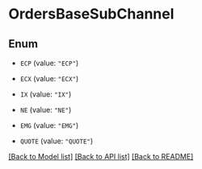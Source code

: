 # OrdersBaseSubChannel

## Enum


* `ECP` (value: `"ECP"`)

* `ECX` (value: `"ECX"`)

* `IX` (value: `"IX"`)

* `NE` (value: `"NE"`)

* `EMG` (value: `"EMG"`)

* `QUOTE` (value: `"QUOTE"`)


[[Back to Model list]](../README.md#documentation-for-models) [[Back to API list]](../README.md#documentation-for-api-endpoints) [[Back to README]](../README.md)


